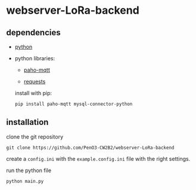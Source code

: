 # webserver-LoRa-backend

## dependencies

- [python](https://www.python.org/)

- python libraries:

	- [paho-mqtt](https://pypi.org/project/paho-mqtt/)

	- [requests](https://pypi.org/project/requests/)

	install with pip:

	`pip install paho-mqtt mysql-connector-python`

## installation

clone the git repository

`git clone https://github.com/PenO3-CW2B2/webserver-LoRa-backend`

create a `config.ini` with the `example.config.ini` file with the right settings.

run the python file

`python main.py`
